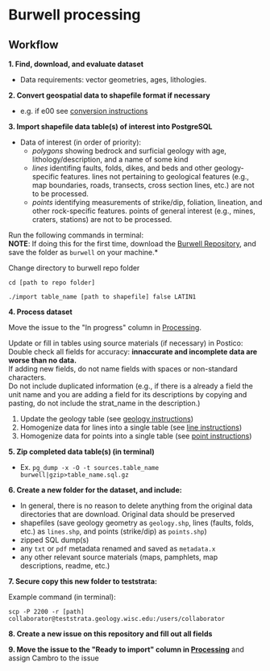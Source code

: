 # Burwell processing

## Workflow

**1. Find, download, and evaluate dataset**
  + Data requirements: vector geometries, ages, lithologies.
  
**2. Convert geospatial data to shapefile format if necessary**
  + e.g. if e00 see [conversion instructions](http://support.esri.com/technical-article/000004705)
  
**3. Import shapefile data table(s) of interest into PostgreSQL**

+ Data of interest (in order of priority):
  + *polygons* showing bedrock and surficial geology with age, lithology/description, and a name of some kind
  + *lines* identifing faults, folds, dikes, and beds and other geology-specific features. lines not pertaining to geological features (e.g., map boundaries, roads, transects, cross section lines, etc.) are not to be processed.
  + *points* identifying measurements of strike/dip, foliation, lineation, and other rock-specific features. points of general interest (e.g., mines, craters, stations) are not to be processed.

Run the following commands in terminal:\
**NOTE**: If doing this for the first time, download the [Burwell Repository](https://github.com/UW-Macrostrat/burwell), and save the folder as `burwell` on your machine.*

Change directory to burwell repo folder


`cd [path to repo folder]`

`./import table_name [path to shapefile] false LATIN1`
   

**4. Process dataset**

Move the issue to the "In progress" column in [Processing](https://github.com/UW-Macrostrat/burwell-processing/projects/1).

Update or fill in tables using source materials (if necessary) in Postico:\
Double check all fields for accuracy: **innaccurate and incomplete data are worse than no data.** \
If adding new fields, do not name fields with spaces or non-standard characters.\
Do not include duplicated information (e.g., if there is a already a field the unit name and you are adding a field for its descriptions by copying and pasting, do not include the strat_name in the description.)

1. Update the geology table (see [geology instructions](https://github.com/UW-Macrostrat/burwell-processing/blob/master/geology.md))
2. Homogenize data for lines into a single table  (see [line instructions](https://github.com/UW-Macrostrat/burwell-processing/blob/master/lines.md))
3. Homogenize data for points into a single table (see [point instructions](https://github.com/UW-Macrostrat/burwell-processing/blob/master/points.md))
  
**5. Zip completed data table(s) (in terminal)** 
  + Ex. `pg_dump -x -O -t sources.table_name burwell|gzip>table_name.sql.gz`
  
**6. Create a new folder for the dataset, and include:** 
   + In general, there is no reason to delete anything from the original data directories that are download. Original data should be preserved
   + shapefiles (save geology geometry as `geology.shp`, lines (faults, folds, etc.) as `lines.shp`, and points (strike/dip) as `points.shp`)
   + zipped SQL dump(s)
   + any `txt` or `pdf` metadata renamed and saved as `metadata.x`
   + any other relevant source materials (maps, pamphlets, map descriptions, readme, etc.)
   
**7. Secure copy this new folder to teststrata:**
  
Example command (in terminal):   
  
`scp -P 2200 -r [path] collaborator@teststrata.geology.wisc.edu:/users/collaborator`

**8. Create a new issue on this repository and fill out all fields**

**9. Move the issue to the "Ready to import" column in [Processing](https://github.com/UW-Macrostrat/burwell-processing/projects/1)** and assign Cambro to the issue
